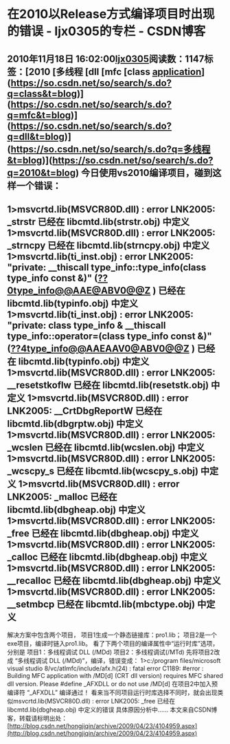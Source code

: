 # 在2010以Release方式编译项目时出现的错误 - ljx0305的专栏 - CSDN博客
2010年11月18日 16:02:00[ljx0305](https://me.csdn.net/ljx0305)阅读数：1147标签：[2010																[多线程																[dll																[mfc																[class																[application](https://so.csdn.net/so/search/s.do?q=application&t=blog)](https://so.csdn.net/so/search/s.do?q=class&t=blog)](https://so.csdn.net/so/search/s.do?q=mfc&t=blog)](https://so.csdn.net/so/search/s.do?q=dll&t=blog)](https://so.csdn.net/so/search/s.do?q=多线程&t=blog)](https://so.csdn.net/so/search/s.do?q=2010&t=blog)
今日使用vs2010编译项目，碰到这样一个错误：
-----------------------------------------------------------------------------------------------------
1>msvcrtd.lib(MSVCR80D.dll) : error LNK2005: _strstr 已经在 libcmtd.lib(strstr.obj) 中定义
1>msvcrtd.lib(MSVCR80D.dll) : error LNK2005: _strncpy 已经在 libcmtd.lib(strncpy.obj) 中定义
1>msvcrtd.lib(ti_inst.obj) : error LNK2005: "private: __thiscall type_info::type_info(class type_info const &)" ([??0type_info@@AAE@ABV0@@Z](mailto:??0type_info@@AAE@ABV0@@Z) ) 已经在 libcmtd.lib(typinfo.obj) 中定义
1>msvcrtd.lib(ti_inst.obj) : error LNK2005: "private: class type_info & __thiscall type_info::operator=(class type_info const &)" ([??4type_info@@AAEAAV0@ABV0@@Z](mailto:??4type_info@@AAEAAV0@ABV0@@Z) ) 已经在 libcmtd.lib(typinfo.obj) 中定义
1>msvcrtd.lib(MSVCR80D.dll) : error LNK2005: __resetstkoflw 已经在 libcmtd.lib(resetstk.obj) 中定义
1>msvcrtd.lib(MSVCR80D.dll) : error LNK2005: __CrtDbgReportW 已经在 libcmtd.lib(dbgrptw.obj) 中定义
1>msvcrtd.lib(MSVCR80D.dll) : error LNK2005: _wcslen 已经在 libcmtd.lib(wcslen.obj) 中定义
1>msvcrtd.lib(MSVCR80D.dll) : error LNK2005: _wcscpy_s 已经在 libcmtd.lib(wcscpy_s.obj) 中定义
1>msvcrtd.lib(MSVCR80D.dll) : error LNK2005: _malloc 已经在 libcmtd.lib(dbgheap.obj) 中定义
1>msvcrtd.lib(MSVCR80D.dll) : error LNK2005: _free 已经在 libcmtd.lib(dbgheap.obj) 中定义
1>msvcrtd.lib(MSVCR80D.dll) : error LNK2005: _calloc 已经在 libcmtd.lib(dbgheap.obj) 中定义
1>msvcrtd.lib(MSVCR80D.dll) : error LNK2005: __recalloc 已经在 libcmtd.lib(dbgheap.obj) 中定义
1>msvcrtd.lib(MSVCR80D.dll) : error LNK2005: __setmbcp 已经在 libcmtd.lib(mbctype.obj) 中定义
-----------------------------------------------------------------------------------------------------
解决方案中包含两个项目，
项目1生成一个静态链接库：pro1.lib；
项目2是一个exe项目，编译时链入pro1.lib。
看了下两个项目的编译属性中“运行时库”选项，分别是
项目1：多线程调试 DLL (/MDd)
项目2：多线程调试(/MTd)
先将项目2改成 “多线程调试 DLL (/MDd)”，编译，错误变成：
1>c:/program files/microsoft visual studio 8/vc/atlmfc/include/afx.h(24) : fatal error C1189: #error :  Building MFC application with /MD[d] (CRT dll version) requires MFC shared dll version. Please #define _AFXDLL or do not use /MD[d]
在项目2中加入预编译符 “_AFXDLL”
编译通过！
看来当不同项目运行时库选择不同时，就会出现类似msvcrtd.lib(MSVCR80D.dll) : error LNK2005: _free 已经在 libcmtd.lib(dbgheap.obj) 中定义的错误
具体原因分析中……
本文来自CSDN博客，转载请标明出处：[http://blog.csdn.net/hongjiqin/archive/2009/04/23/4104959.aspx](http://blog.csdn.net/hongjiqin/archive/2009/04/23/4104959.aspx)
